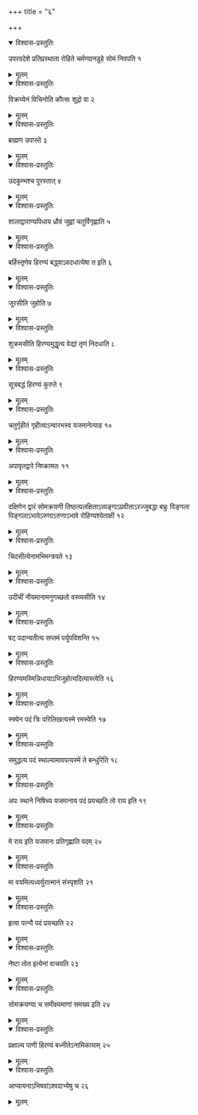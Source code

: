 +++
title = "६"

+++


<details open><summary>विश्वास-प्रस्तुतिः</summary>

उपरवदेशे प्रतिप्रस्थाता रोहिते चर्मण्यानडुहे सोमं निवपति १
</details>

<details><summary>मूलम्</summary>

उपरवदेशे प्रतिप्रस्थाता रोहिते चर्मण्यानडुहे सोमं निवपति १
</details>


<details open><summary>विश्वास-प्रस्तुतिः</summary>

विक्रय्येनं विचिनोति कौत्सः शूद्रो वा २
</details>

<details><summary>मूलम्</summary>

विक्रय्येनं विचिनोति कौत्सः शूद्रो वा २
</details>


<details open><summary>विश्वास-प्रस्तुतिः</summary>

ब्राह्मण उपास्ते ३
</details>

<details><summary>मूलम्</summary>

ब्राह्मण उपास्ते ३
</details>


<details open><summary>विश्वास-प्रस्तुतिः</summary>

उदकुम्भश्च पुरस्तात् ४
</details>

<details><summary>मूलम्</summary>

उदकुम्भश्च पुरस्तात् ४
</details>


<details open><summary>विश्वास-प्रस्तुतिः</summary>

 शालाद्वाराण्यपिधाय ध्रौवं जुह्वां चतुर्विगृह्णाति ५
</details>

<details><summary>मूलम्</summary>

 शालाद्वाराण्यपिधाय ध्रौवं जुह्वां चतुर्विगृह्णाति ५
</details>


<details open><summary>विश्वास-प्रस्तुतिः</summary>

बर्हिस्तृणेव हिरण्यं बद्ध्वाऽवदधात्येषा त इति ६
</details>

<details><summary>मूलम्</summary>

बर्हिस्तृणेव हिरण्यं बद्ध्वाऽवदधात्येषा त इति ६
</details>


<details open><summary>विश्वास-प्रस्तुतिः</summary>

जूरसीति जुहोति ७
</details>

<details><summary>मूलम्</summary>

जूरसीति जुहोति ७
</details>


<details open><summary>विश्वास-प्रस्तुतिः</summary>

शुक्रमसीति हिरण्यमुद्धृत्य वेद्यां तृणं निदधाति ८
</details>

<details><summary>मूलम्</summary>

शुक्रमसीति हिरण्यमुद्धृत्य वेद्यां तृणं निदधाति ८
</details>


<details open><summary>विश्वास-प्रस्तुतिः</summary>

सूत्रबद्धं हिरण्यं कुरुते ९
</details>

<details><summary>मूलम्</summary>

सूत्रबद्धं हिरण्यं कुरुते ९
</details>


<details open><summary>विश्वास-प्रस्तुतिः</summary>

चतुर्गृहीतं गृहीत्वाऽन्वारभस्व यजमानेत्याह १०
</details>

<details><summary>मूलम्</summary>

चतुर्गृहीतं गृहीत्वाऽन्वारभस्व यजमानेत्याह १०
</details>


<details open><summary>विश्वास-प्रस्तुतिः</summary>

अपावृतद्वारे निष्क्रामतः ११
</details>

<details><summary>मूलम्</summary>

अपावृतद्वारे निष्क्रामतः ११
</details>


<details open><summary>विश्वास-प्रस्तुतिः</summary>

दक्षिणेन द्वारं सोमक्रयणी तिष्ठत्यलक्षिताऽव्यङ्गाऽप्रवीताऽरज्जुबद्धा बभ्रुः पिङ्गला पिङ्गलाऽभावेऽरुणाऽरुणाऽभावे रोहिण्यश्येताक्षी १२
</details>

<details><summary>मूलम्</summary>

दक्षिणेन द्वारं सोमक्रयणी तिष्ठत्यलक्षिताऽव्यङ्गाऽप्रवीताऽरज्जुबद्धा बभ्रुः पिङ्गला पिङ्गलाऽभावेऽरुणाऽरुणाऽभावे रोहिण्यश्येताक्षी १२
</details>


<details open><summary>विश्वास-प्रस्तुतिः</summary>

चिदसीत्येनामभिमन्त्रयते १३
</details>

<details><summary>मूलम्</summary>

चिदसीत्येनामभिमन्त्रयते १३
</details>


<details open><summary>विश्वास-प्रस्तुतिः</summary>

उदीचीं नीयमानामनुगच्छतो वस्व्यसीति १४
</details>

<details><summary>मूलम्</summary>

उदीचीं नीयमानामनुगच्छतो वस्व्यसीति १४
</details>


<details open><summary>विश्वास-प्रस्तुतिः</summary>

षट् पदान्यतीत्य सप्तमं पर्युपविशन्ति १५
</details>

<details><summary>मूलम्</summary>

षट् पदान्यतीत्य सप्तमं पर्युपविशन्ति १५
</details>


<details open><summary>विश्वास-प्रस्तुतिः</summary>

हिरण्यमस्मिन्निधायाऽभिजुहोत्यदित्यास्त्वेति १६
</details>

<details><summary>मूलम्</summary>

हिरण्यमस्मिन्निधायाऽभिजुहोत्यदित्यास्त्वेति १६
</details>


<details open><summary>विश्वास-प्रस्तुतिः</summary>

स्फ्येन पदं त्रिः परिलिखत्यस्मे रमस्वेति १७
</details>

<details><summary>मूलम्</summary>

स्फ्येन पदं त्रिः परिलिखत्यस्मे रमस्वेति १७
</details>


<details open><summary>विश्वास-प्रस्तुतिः</summary>

समुद्धत्य पदं स्थाल्यामावपत्यस्मे ते बन्धुरिति १८
</details>

<details><summary>मूलम्</summary>

समुद्धत्य पदं स्थाल्यामावपत्यस्मे ते बन्धुरिति १८
</details>


<details open><summary>विश्वास-प्रस्तुतिः</summary>

अपः स्थाने निषिच्य यजमानाय पदं प्रयच्छति त्वे राय इति १९
</details>

<details><summary>मूलम्</summary>

अपः स्थाने निषिच्य यजमानाय पदं प्रयच्छति त्वे राय इति १९
</details>


<details open><summary>विश्वास-प्रस्तुतिः</summary>

मे राय इति यजमानः प्रतिगृह्णाति पदम् २०
</details>

<details><summary>मूलम्</summary>

मे राय इति यजमानः प्रतिगृह्णाति पदम् २०
</details>


<details open><summary>विश्वास-प्रस्तुतिः</summary>

मा वयमित्यध्वर्युरात्मानं संस्पृशति २१
</details>

<details><summary>मूलम्</summary>

मा वयमित्यध्वर्युरात्मानं संस्पृशति २१
</details>


<details open><summary>विश्वास-प्रस्तुतिः</summary>

हृत्वा पत्न्यै पदं प्रयच्छति २२
</details>

<details><summary>मूलम्</summary>

हृत्वा पत्न्यै पदं प्रयच्छति २२
</details>


<details open><summary>विश्वास-प्रस्तुतिः</summary>

नेष्टा तोत इत्येनां वाचयति २३
</details>

<details><summary>मूलम्</summary>

नेष्टा तोत इत्येनां वाचयति २३
</details>


<details open><summary>विश्वास-प्रस्तुतिः</summary>

सोमक्रयण्या च समीक्ष्यमाणां समख्य इति २४
</details>

<details><summary>मूलम्</summary>

सोमक्रयण्या च समीक्ष्यमाणां समख्य इति २४
</details>


<details open><summary>विश्वास-प्रस्तुतिः</summary>

प्रक्षाल्य पाणी हिरण्यं बध्नीतेऽनामिकायाम् २५
</details>

<details><summary>मूलम्</summary>

प्रक्षाल्य पाणी हिरण्यं बध्नीतेऽनामिकायाम् २५
</details>


<details open><summary>विश्वास-प्रस्तुतिः</summary>

आप्यायनाऽभिषवांऽश्वदाभ्येषु च २६
</details>

<details><summary>मूलम्</summary>

आप्यायनाऽभिषवांऽश्वदाभ्येषु च २६
</details>
